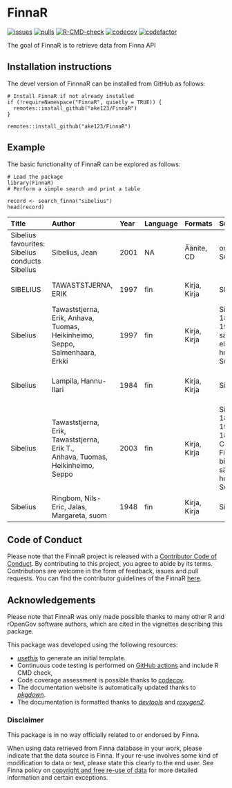 # FinnaR

[![issues](https://img.shields.io/github/issues/ake123/FinnaR)](https://github.com/ake123/FinnaR/issues)
[![pulls](https://img.shields.io/github/issues-pr/ake123/FinnaR)](https://github.com/ake123/FinnaR/pulls)
[![R-CMD-check](https://github.com/ake123/FinnaR/workflows/rworkflows/badge.svg)](https://github.com/ake123/FinnaR/actions)
[![codecov](https://codecov.io/gh/ake123/FinnaR/branch/devel/graph/badge.svg)](https://app.codecov.io/gh/ake123/FinnaR?branch=devel)
[![codefactor](https://www.codefactor.io/repository/github/ake123/FinnaR/badge)](https://www.codefactor.io/repository/github/ake123/FinnaR)

The goal of FinnaR is to retrieve data from Finna API 

## Installation instructions
The devel version of FinnnaR can be installed from GitHub as follows:

```
# Install FinnaR if not already installed
if (!requireNamespace("FinnaR", quietly = TRUE)) {
  remotes::install_github("ake123/FinnaR")
}
```

```
remotes::install_github("ake123/FinnaR")
```

## Example
The basic functionality of FinnaR can be explored as follows:

```
# Load the package
library(FinnaR)
# Perform a simple search and print a table

record <- search_finna("sibelius")
head(record)
```
| Title                                       | Author                                                 | Year | Language | Formats      | Subjects                                                                                        | Library                                           |
|:--------------------------------------------|:-------------------------------------------------------|:-----|:---------|:-------------|:------------------------------------------------------------------------------------------------|:--------------------------------------------------|
| Sibelius favourites: <br> Sibelius conducts Sibelius | Sibelius, Jean                                         | 2001  | NA       | Äänite, CD   | orkesterimusiikki, Suomi                                                                       | Lapin kirjasto, Kemi, <br> Kemin kirjasto         |
| SIBELIUS                                    | TAWASTSTJERNA, ERIK                                    | 1997  | fin      | Kirja, Kirja  | SIBELIUS                                                                                       | Anders-kirjastot, <br> Ullava                     |
| Sibelius                                    | Tawaststjerna, Erik, Anhava, Tuomas, <br> Heikinheimo, Seppo, Salmenhaara, Erkki | 1997  | fin      | Kirja, Kirja  | Sibelius, Jean.; 1800-luku; 1900-luku; <br> säveltäjät; elämäkerrat; henkilöhistoria; Suomi    | Anders-kirjastot, <br> Kokkola, Kannu             |
| Sibelius                                    | Lampila, Hannu-Ilari                                   | 1984  | fin      | Kirja, Kirja  | Sibelius, Jean.                                                                                | Helka-kirjastot, <br> Suomalaisen Kirjallisuuden Seura |
| Sibelius                                    | Tawaststjerna, Erik, Tawaststjerna, Erik T., <br> Anhava, Tuomas, Heikinheimo, Seppo | 2003  | fin      | Kirja, Kirja  | Sibelius, Jean, 1865-1957.; 1900-luku; <br> 1800-luku; Composers, Finland, biography.; <br> säveltäjät; henkilöhistoria; Suomi | Kansalliskirjasto, <br> Arto                     |
| Sibelius                                    | Ringbom, Nils-Eric, Jalas, Margareta, suom             | 1948  | fin      | Kirja, Kirja  | Sibelius, Jean.                                                                                | Kirkes-kirjastot, <br> Tuusula, Järvenpää         |



## Code of Conduct
Please note that the FinnaR project is released with a
[Contributor Code of Conduct](Link).
By contributing to this project, you agree to abide by its terms. Contributions
are welcome in the form of feedback, issues and pull requests. You can find the
contributor guidelines of the FinnaR
[here]().

## Acknowledgements
Please note that FinnaR was only made possible thanks to many other R and
rOpenGov software authors, which are cited in the vignettes describing
this package.

This package was developed using the following resources:

- [_usethis_](https://cran.r-project.org/web/packages/usethis/) to generate an
  initial template.
- Continuous code testing is performed on
  [GitHub actions](https://github.com/features/actions) and include R CMD check,
- Code coverage assessment is possible thanks to
  [codecov](https://app.codecov.io/gh/).
- The documentation website is automatically updated thanks to
  [_pkgdown_](https://cran.r-project.org/web/packages/pkgdown/).
- The documentation is formatted thanks to
  [_devtools_](https://cran.r-project.org/web/packages/devtools/) and
  [_roxygen2_](https://cran.r-project.org/web/packages/roxygen2/).

### Disclaimer

This package is in no way officially related to or endorsed by Finna.

When using data retrieved from Finna database in your work, please
indicate that the data source is Finna. If your re-use involves some
kind of modification to data or text, please state this clearly to the
end user. See Finna policy on [copyright and free re-use of
data](https://www.finna.fi/Content/terms?lng=en-gb) for more
detailed information and certain exceptions.
